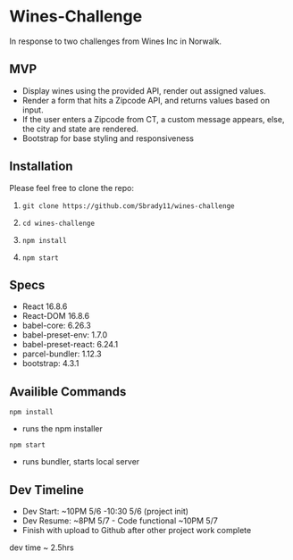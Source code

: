 # Wines-Challenge

In response to two challenges from Wines Inc in Norwalk.

## MVP
- Display wines using the provided API, render out assigned values.
- Render a form that hits a Zipcode API, and returns values based on input.
- If the user enters a Zipcode from CT, a custom message appears, else, the city and state are rendered.
- Bootstrap for base styling and responsiveness

## Installation
Please feel free to clone the repo:

1. `git clone https://github.com/Sbrady11/wines-challenge`

2. `cd wines-challenge`

3. `npm install`

4. `npm start`

## Specs

- React 16.8.6
- React-DOM 16.8.6
- babel-core: 6.26.3
- babel-preset-env: 1.7.0
- babel-preset-react: 6.24.1
- parcel-bundler: 1.12.3
- bootstrap: 4.3.1

## Availible Commands

`npm install`
- runs the npm installer

`npm start`
- runs bundler, starts local server

## Dev Timeline

- Dev Start: ~10PM 5/6 -10:30 5/6 (project init)
- Dev Resume: ~8PM 5/7 - Code functional ~10PM 5/7
- Finish with upload to Github after other project work complete

dev time ~ 2.5hrs
